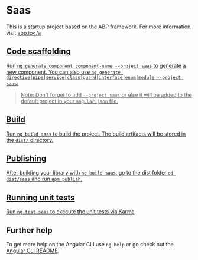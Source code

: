 # Saas

This is a startup project based on the ABP framework. For more information, visit <a href="https://abp.io/" target="_blank">abp.io</a

## Code scaffolding

Run `ng generate component component-name --project saas` to generate a new component. You can also use `ng generate directive|pipe|service|class|guard|interface|enum|module --project saas`.
> Note: Don't forget to add `--project saas` or else it will be added to the default project in your `angular.json` file. 

## Build

Run `ng build saas` to build the project. The build artifacts will be stored in the `dist/` directory.

## Publishing

After building your library with `ng build saas`, go to the dist folder `cd dist/saas` and run `npm publish`.

## Running unit tests

Run `ng test saas` to execute the unit tests via [Karma](https://karma-runner.github.io).

## Further help

To get more help on the Angular CLI use `ng help` or go check out the [Angular CLI README](https://github.com/angular/angular-cli/blob/master/README.md).
